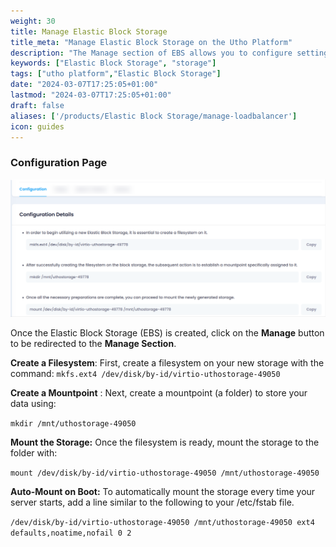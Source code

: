 ```yaml
---
weight: 30
title: Manage Elastic Block Storage
title_meta: "Manage Elastic Block Storage on the Utho Platform"
description: "The Manage section of EBS allows you to configure settings, resize volumes, attach or detach them from instances, and destroy volumes when no longer needed."
keywords: ["Elastic Block Storage", "storage"]
tags: ["utho platform","Elastic Block Storage"]
date: "2024-03-07T17:25:05+01:00"
lastmod: "2024-03-07T17:25:05+01:00"
draft: false 
aliases: ['/products/Elastic Block Storage/manage-loadbalancer']
icon: guides
---
```

### Configuration Page

![1743597008993](image/index/1743597008993.png)

Once the Elastic Block Storage (EBS) is created, click on the **Manage** button to be redirected to the **Manage Section**.

**Create a Filesystem**:
First, create a filesystem on your new storage with the command:
`mkfs.ext4 /dev/disk/by-id/virtio-uthostorage-49050`

**Create a Mountpoint** :
Next, create a mountpoint (a folder) to store your data using:

`mkdir /mnt/uthostorage-49050`

**Mount the Storage:** Once the filesystem is ready, mount the storage to the folder with:

`mount /dev/disk/by-id/virtio-uthostorage-49050 /mnt/uthostorage-49050`

**Auto-Mount on Boot:** To automatically mount the storage every time your server starts, add a line similar to the following to your /etc/fstab file.

`/dev/disk/by-id/virtio-uthostorage-49050 /mnt/uthostorage-49050 ext4 defaults,noatime,nofail 0 2 `
